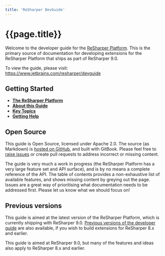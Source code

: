 ```yaml
---
title: 'ReSharper DevGuide'
---
```


# {{page.title}}

Welcome to the developer guide for the [ReSharper Platform](Intro/ReSharperPlatform.md). This is the primary source of documentation for developing extensions for the ReSharper Platform that ships as part of ReSharper 9.0.

To view the guide, please visit: https://www.jetbrains.com/resharper/devguide

## Getting Started

* [**The ReSharper Platform**](Intro/ReSharperPlatform.md)
* [**About this Guide**](Intro/About.md)
* [**Key Topics**](Intro/KeyTopics.md)
* [**Getting Help**](Intro/GettingHelp.md)

## Open Source

This guide is Open Source, licensed under Apache 2.0. The source (as Markdown) is [hosted on GitHub](https://github.com/JetBrains/resharper-devguide), and built with GitBook. Please feel free to [raise issues](https://github.com/JetBrains/resharper-devguide/issues) or create pull requests to address incorrect or missing content.

The guide is very much a work in progress (the ReSharper Platform has a very large feature set and API surface), and is by no means a complete reference of the API. The table of contents provides a non-exhaustive list of available features, and shows missing content by greying out the page. Issues are a great way of prioritising what documentation needs to be addressed first. Please let us know what we should focus on!

## Previous versions

This guide is aimed at the latest version of the ReSharper Platform, which is currently shipping with ReSharper 9.0. [Previous versions of the developer guide](https://confluence.jetbrains.com/display/NETCOM/ReSharper+Plugin+Development) are also available, if you wish to build extensions for ReSharper 8.x and earlier.

This guide is aimed at ReSharper 9.0, but many of the features and ideas also apply to ReSharper 8.x and earlier.
